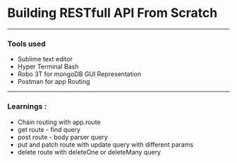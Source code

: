 # Building RESTfull API From Scratch
----
### Tools used
- Sublime text editor
- Hyper Terminal Bash
- Robo 3T for mongoDB GUI Representation
- Postman for app Routing
---
### Learnings :
- Chain routing with app.route
- get route - find query
- post route - body parser query
- put and patch route with update query with different params
- delete route with deleteOne or deleteMany query